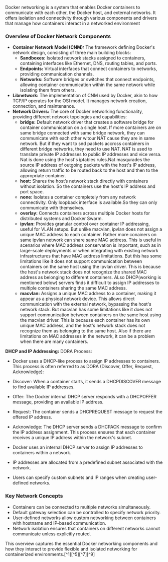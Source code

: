 Docker networking is a system that enables Docker containers to communicate with each other, the Docker host, and external networks. It offers isolation and connectivity through various components and drivers that manage how containers interact in a networked environment

### Overview of Docker Network Components

- **Container Network Model (CNM):** The framework defining Docker's network design, consisting of three main building blocks:
    - **Sandboxes:** Isolated network stacks assigned to containers, containing interfaces like Ethernet, DNS, routing tables, and ports.
    - **Endpoints:** Virtual interfaces that connect containers to networks, providing communication channels.
    - **Networks:** Software bridges or switches that connect endpoints, allowing container communication within the same network while isolating them from others.
- **Libnetwork:** The implementation of CNM used by Docker, akin to how TCP/IP operates for the OSI model. It manages network creation, connection, and maintenance.
- **Network Drivers:** The core of Docker networking functionality, providing different network topologies and capabilities:
    - **bridge:** Default network driver that creates a software bridge for container communication on a single host. If more containers are on same bridge connected
  with same bridge network, they can communicate with each other witour NAT cause they are in same network. But if they want to snd packets accross containers in 
    different bridge networks, they need to use NAT. NAT is used to translate private IP addresses to public IP addresses and vice versa. Nat is done using
  the host's iptables rules.Nat masqurades the source IP address of outgoing packets with the host's IP address, allowing return traffic to be routed back to the host and then to the appropriate container.
    - **host:** Shares the host’s network stack directly with containers without isolation. So the containers use the host's IP address and port space.
    - **none:** Isolates a container completely from any network connectivity. Only loopback interface is available.So they can only communicate with themselves.
    - **overlay:** Connects containers across multiple Docker hosts for distributed systems and Docker Swarm.
    - **ipvlan:** Provides granular control over container IP addressing, useful for VLAN setups. But unlike macvlan, ipvlan does not assign a unique MAC address to each container.
  Rather more conainers on same ipvlan network can share same MAC address. This is useful in scenarios where MAC address conservation is important, such as in large-scale deployments or when integrating with existing network infrastructures that have MAC address limitations.
  But this has some limitations like it does not support communication between containers on the same host using the ipvlan driver. This is because the host's network stack does not recognize the shared MAC address as belonging to different containers.
  ALso DHCP(working is mentioned below) servers finds it difficult to assign IP addresses to multiple containers sharing the same MAC address.
    - **macvlan:** Assigns a unique MAC address to a container, making it appear as a physical network device. This allows direct communication with the external network, bypassing the host's network stack.
  But macvlan has some limitations like it does not support communication between containers on the same host using the macvlan driver. This is because each container has its own unique MAC address, and the host's network stack does not recognize them as belonging to the same host.
  Also if there are limitations on MAC addresses in the network, it can be a problem when there are many containers.

**DHCP and IP Addressing:**
DORA Process:
- Docker uses a DHCP-like process to assign IP addresses to containers. This process is often referred to as DORA (Discover, Offer, Request, Acknowledge):
- Discover: When a container starts, it sends a DHCPDISCOVER message to find available IP addresses.
- Offer: The Docker internal DHCP server responds with a DHCPOFFER message, providing an available IP address.
- Request: The container sends a DHCPREQUEST message to request the offered IP address.
- Acknowledge: The DHCP server sends a DHCPACK message to confirm the IP address assignment.
This process ensures that each container receives a unique IP address within the network's subnet.

- Docker uses an internal DHCP server to assign IP addresses to containers within a network.
- IP addresses are allocated from a predefined subnet associated with the network.
- Users can specify custom subnets and IP ranges when creating user-defined networks.

### Key Network Concepts

- Containers can be connected to multiple networks simultaneously.
- Default gateway selection can be controlled to specify network priority.
- User-defined networks allow custom networking between containers with hostname and IP-based communication.
- Network isolation ensures that containers on different networks cannot communicate unless explicitly routed.

This overview captures the essential Docker networking components and how they interact to provide flexible and isolated networking for containerized environments.[^1][^5][^7][^9]

